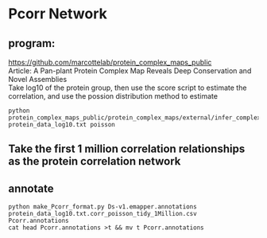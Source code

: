 # Pcorr Network
## program:
https://github.com/marcottelab/protein_complex_maps_public  
Article: A Pan-plant Protein Complex Map Reveals Deep Conservation and Novel Assemblies  
Take log10 of the protein group, then use the score script to estimate the correlation, and use the possion distribution method to estimate  
```
python protein_complex_maps_public/protein_complex_maps/external/infer_complexes/score.py protein_data_log10.txt poisson
```
## Take the first 1 million correlation relationships as the protein correlation network
## annotate
```
python make_Pcorr_format.py Ds-v1.emapper.annotations protein_data_log10.txt.corr_poisson_tidy_1Million.csv Pcorr.annotations
cat head Pcorr.annotations >t && mv t Pcorr.annotations
```

